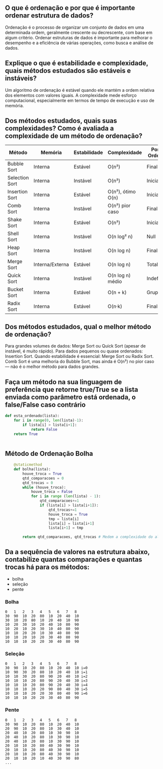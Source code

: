## O que é ordenação e por que é importante ordenar estrutura de dados?
Ordenação é o processo de organizar um conjunto de dados em uma determinada ordem, geralmente crescente ou decrescente, com base em algum critério.
Ordenar estruturas de dados é importante para melhorar o desempenho e a eficiência de várias operações, como busca e análise de dados.

## Explique o que é estabilidade e complexidade, quais métodos estudados são estáveis e instáveis?
Um algoritmo de ordenação é estável quando ele mantém a ordem relativa dos elementos com valores iguais.
A complexidade mede esforço computacional, especialmente em termos de tempo de execução e uso de memória.

## Dos métodos estudados, quais suas complexidades? Como é avaliada a complexidade de um método de ordenação?
| Método           | Memória          | Estabilidade | Complexidade           | Porção Ordenada |
|-----------------|-----------------|-------------|----------------------|----------------|
| Bubble Sort      | Interna         | Estável     | O(n²)                | Final          |
| Selection Sort   | Interna         | Instável    | O(n²)                | Inicial        |
| Insertion Sort   | Interna         | Estável     | O(n²), ótimo O(n)    | Inicial        |
| Comb Sort        | Interna         | Instável    | O(n²) pior caso      | Final          |
| Shake Sort       | Interna         | Estável     | O(n²)                | Inicial/Final  |
| Shell Sort       | Interna         | Instável    | O(n log² n)          | Null           | 
| Heap Sort        | Interna         | Instável    | O(n log n)           | Final          |
| Merge Sort       | Interna/Externa | Estável     | O(n log n)           | Total          |
| Quick Sort       | Interna         | Instável    | O(n log n) médio     | Indefinida     |
| Bucket Sort      | Interna         | Estável     | O(n + k)             | Grupos         |
| Radix Sort       | Interna         | Estável     | O(n·k)               | Final          |

## Dos métodos estudados, qual o melhor método de ordenação?
Para grandes volumes de dados: Merge Sort ou Quick Sort (apesar de instável, é muito rápido).
Para dados pequenos ou quase ordenados: Insertion Sort.
Quando estabilidade é essencial: Merge Sort ou Radix Sort.
Comb Sort é uma melhoria do Bubble Sort, mas ainda é O(n²) no pior caso — não é o melhor método para dados grandes.

## Faça um método na sua linguagem de preferência que retorne true/True se a lista enviada como parâmetro está ordenada, o false/False caso contrário

``` python
def esta_ordenado(lista):
    for i in range(0, len(lista)-1):
        if lista[i] > lista[i+1]:
            return False
    return True
        
```

## Método de Ordenação Bolha

``` python
    @staticmethod
    def bolha(lista):
        houve_troca = True
        qtd_comparacoes = 0
        qtd_trocas = 0
        while (houve_troca):    
            houve_troca = False
            for i in range (len(lista) - 1):
                qtd_comparacoes+=1
                if (lista[i] > lista[i+1]):
                    qtd_trocas+=1
                    houve_troca = True
                    tmp = lista[i]
                    lista[i] = lista[i+1]
                    lista[i+1] = tmp
                    
        return qtd_comparacoes, qtd_trocas # Medem a complexidade do algoritmo
```

## Da a sequência de valores na estrutura abaixo, contabilize quantas comparações e quantas trocas há para os métodos: 
- bolha
- seleção
- pente

### Bolha
```
0   1   2   3   4   5   6   7   8  
30  90  10  20  80  10  20  40  10
30  10  20  80  10  20  40  10  90
10  20  30  10  20  40  10  80  90
10  20  10  20  30  10  40  80  90
10  10  20  20  10  30  40  80  90
10  10  20  10  20  30  40  80  90
10  10  10  20  20  30  40  80  90
```

### Seleção
```
0   1   2   3   4   5   6   7   8  
30  90  10  20  80  10  20  40  10 i=0
10  90  30  20  80  10  20  40  10 i=1
10  10  30  20  80  90  20  40  10 i=2
10  10  10  20  80  90  20  40  30 i=3
10  10  10  20  80  90  20  40  30 i=4
10  10  10  20  20  90  80  40  30 i=5
10  10  10  20  20  30  80  40  90 i=6
10  10  10  20  20  30  40  80  90
```

### Pente
```
0   1   2   3   4   5   6   7   8  
30  90  10  20  80  10  20  40  10
20  90  10  20  80  10  30  40  10
20  40  10  20  80  10  30  90  10
20  40  10  20  80  10  30  90  10
20  40  10  20  80  10  30  90  10
20  10  10  20  80  40  30  90  10
20  10  10  20  80  40  30  90  10
20  10  10  20  80  40  30  90  10
20  10  10  20  10  40  30  90  80
...
```

